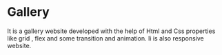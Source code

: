 # Gallery
It is a gallery website developed with the help of Html and Css properties like grid , flex and some transition and animation.
Ii is also responsive website. 
